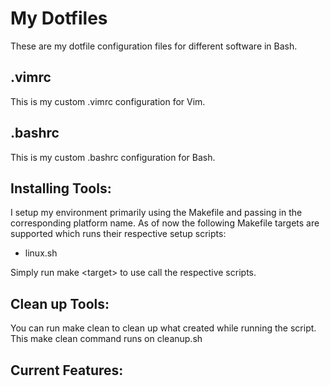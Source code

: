# My Dotfiles
These are my dotfile configuration files for different software in Bash.
## .vimrc
This is my custom .vimrc configuration for Vim.
## .bashrc
This is my custom .bashrc configuration for Bash.
## Installing Tools:
I setup my environment primarily using the Makefile and passing in the corresponding platform name. As of now the following Makefile targets are supported which runs their respective setup scripts:
- linux.sh

Simply run make \<target> to use call the respective scripts.

## Clean up Tools:
You can run make clean to clean up what created while running the script. This make clean command runs on cleanup.sh

## Current Features:


